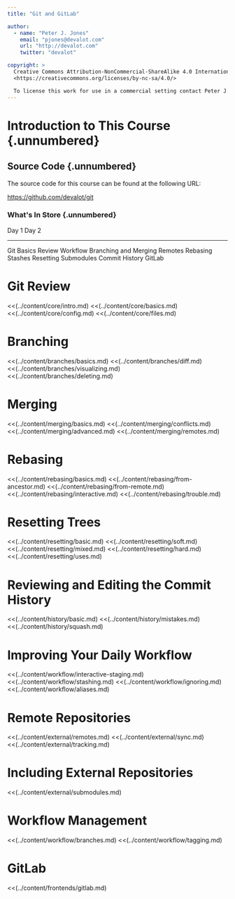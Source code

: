 ```yaml
---
title: "Git and GitLab"

author:
  - name: "Peter J. Jones"
    email: "pjones@devalot.com"
    url: "http://devalot.com"
    twitter: "devalot"

copyright: >
  Creative Commons Attribution-NonCommercial-ShareAlike 4.0 International Public License:
  <https://creativecommons.org/licenses/by-nc-sa/4.0/>

  To license this work for use in a commercial setting contact Peter J. Jones.
---
```


Introduction to This Course {.unnumbered}
=========================================

Source Code {.unnumbered}
-------------------------

The source code for this course can be found at the following URL:

<https://github.com/devalot/git>

### What's In Store {.unnumbered}

  Day 1                   Day 2
  --------------          --------------
  Git Basics Review       Workflow
  Branching and Merging   Remotes
  Rebasing                Stashes
  Resetting               Submodules
  Commit History          GitLab

Git Review
==========

  <<(../content/core/intro.md)
  <<(../content/core/basics.md)
  <<(../content/core/config.md)
  <<(../content/core/files.md)

Branching
=========

  <<(../content/branches/basics.md)
  <<(../content/branches/diff.md)
  <<(../content/branches/visualizing.md)
  <<(../content/branches/deleting.md)

Merging
=======

  <<(../content/merging/basics.md)
  <<(../content/merging/conflicts.md)
  <<(../content/merging/advanced.md)
  <<(../content/merging/remotes.md)

Rebasing
========

  <<(../content/rebasing/basics.md)
  <<(../content/rebasing/from-ancestor.md)
  <<(../content/rebasing/from-remote.md)
  <<(../content/rebasing/interactive.md)
  <<(../content/rebasing/trouble.md)

Resetting Trees
===============

  <<(../content/resetting/basic.md)
  <<(../content/resetting/soft.md)
  <<(../content/resetting/mixed.md)
  <<(../content/resetting/hard.md)
  <<(../content/resetting/uses.md)

Reviewing and Editing the Commit History
========================================

  <<(../content/history/basic.md)
  <<(../content/history/mistakes.md)
  <<(../content/history/squash.md)

Improving Your Daily Workflow
=============================

  <<(../content/workflow/interactive-staging.md)
  <<(../content/workflow/stashing.md)
  <<(../content/workflow/ignoring.md)
  <<(../content/workflow/aliases.md)

Remote Repositories
===================

  <<(../content/external/remotes.md)
  <<(../content/external/sync.md)
  <<(../content/external/tracking.md)

Including External Repositories
===============================

  <<(../content/external/submodules.md)

Workflow Management
===================

  <<(../content/workflow/branches.md)
  <<(../content/workflow/tagging.md)

GitLab
======

  <<(../content/frontends/gitlab.md)
